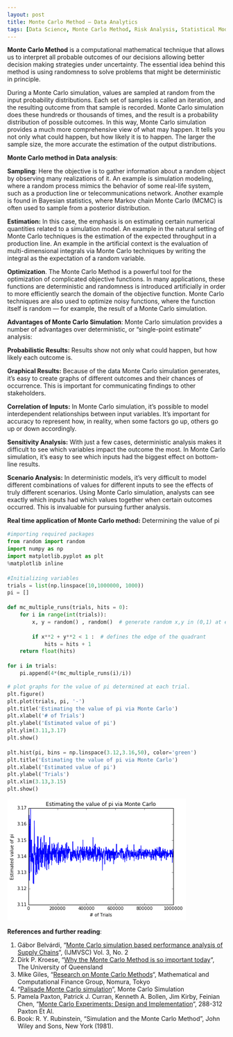 ```yaml
---
layout: post
title: Monte Carlo Method – Data Analytics
tags: [Data Science, Monte Carlo Method, Risk Analysis, Statistical Modeling]
---
```


**Monte Carlo Method** is a computational mathematical technique that allows us to interpret all probable outcomes of our decisions allowing better decision making strategies under uncertainty. The essential idea behind this method is using randomness to solve problems that might be deterministic in principle.

During a Monte Carlo simulation, values are sampled at random from the input probability distributions.  Each set of samples is called an iteration, and the resulting outcome from that sample is recorded.  Monte Carlo simulation does these hundreds or thousands of times, and the result is a probability distribution of possible outcomes.  In this way, Monte Carlo simulation provides a much more comprehensive view of what may happen.  It tells you not only what could happen, but how likely it is to happen. The larger the sample size, the more accurate the estimation of the output distributions.

**Monte Carlo method in Data analysis**:

**Sampling**: Here the objective is to gather information about a random object by observing many realizations of it. An example is simulation modeling, where a random process mimics the behavior of some real-life system, such as a production line or telecommunications network. Another example is found in Bayesian statistics, where Markov chain Monte Carlo (MCMC) is often used to sample from a posterior distribution.

**Estimation:** In this case, the emphasis is on estimating certain numerical quantities related to a simulation model. An example in the natural setting of Monte Carlo techniques is the estimation of the expected throughput in a production line. An example in the artificial context is the evaluation of multi-dimensional integrals via Monte Carlo techniques by writing the integral as the expectation of a random variable.

**Optimization**. The Monte Carlo Method is a powerful tool for the optimization of complicated objective functions. In many applications, these functions are deterministic and randomness is introduced artificially in order to more efficiently search the domain of the objective function. Monte Carlo techniques are also used to optimize noisy functions, where the function itself is random — for example, the result of a Monte Carlo simulation.

**Advantages of Monte Carlo Simulation**:  Monte Carlo simulation provides a number of advantages over deterministic, or “single-point estimate” analysis:

**Probabilistic Results:** Results show not only what could happen, but how likely each outcome is.

**Graphical Results:** Because of the data Monte Carlo simulation generates, it’s easy to create graphs of different outcomes and their chances of occurrence.  This is important for communicating findings to other stakeholders.

**Correlation of Inputs:** In Monte Carlo simulation, it’s possible to model interdependent relationships between input variables.  It’s important for accuracy to represent how, in reality, when some factors go up, others go up or down accordingly.

**Sensitivity Analysis:** With just a few cases, deterministic analysis makes it difficult to see which variables impact the outcome the most.  In Monte Carlo simulation, it’s easy to see which inputs had the biggest effect on bottom-line results.

**Scenario Analysis:** In deterministic models, it’s very difficult to model different combinations of values for different inputs to see the effects of truly different scenarios.  Using Monte Carlo simulation, analysts can see exactly which inputs had which values together when certain outcomes occurred.  This is invaluable for pursuing further analysis.

**Real time application of Monte Carlo method:** Determining the value of pi

```python
#importing required packages
from random import random
import numpy as np
import matplotlib.pyplot as plt
%matplotlib inline 
 
#Initializing variables    
trials = list(np.linspace(10,1000000, 1000))
pi = []

def mc_multiple_runs(trials, hits = 0): 
    for i in range(int(trials)):
        x, y = random() , random()  # generate random x,y in (0,1) at each run 

        if x**2 + y**2 < 1 :  # defines the edge of the quadrant
            hits = hits + 1
    return float(hits)

for i in trials:
    pi.append(4*(mc_multiple_runs(i)/i)) 
```
```python
# plot graphs for the value of pi determined at each trial. 
plt.figure()
plt.plot(trials, pi, '-')
plt.title('Estimating the value of pi via Monte Carlo')
plt.xlabel('# of Trials')
plt.ylabel('Estimated value of pi')
plt.ylim(3.11,3.17)
plt.show()

plt.hist(pi, bins = np.linspace(3.12,3.16,50), color='green')
plt.title('Estimating the value of pi via Monte Carlo')
plt.xlabel('Estimated value of pi')
plt.ylabel('Trials')
plt.xlim(3.13,3.15)
plt.show()
```

![png](/img/MonteCarloPi.png)

**References and further reading**:

1. Gábor Belvárdi, “[Monte Carlo simulation based performance analysis of Supply Chains](http://airccse.org/journal/mvsc/papers/3212ijmvsc01.pdf)“,  (IJMVSC) Vol. 3, No. 2
2. Dirk P. Kroese, “[Why the Monte Carlo Method is so important today](https://people.smp.uq.edu.au/DirkKroese/ps/whyMCM_fin.pdf)“, The University of Queensland
3. Mike Giles, “[Research on Monte Carlo Methods](https://people.maths.ox.ac.uk/gilesm/talks/nomura.pdf)“, Mathematical and Computational Finance Group, Nomura, Tokyo
4. “[Palisade Monte Carlo simulation](http://www.palisade.com/risk/monte_carlo_simulation.asp)“, Monte Carlo Simulation
5. Pamela Paxton, Patrick J. Curran, Kenneth A. Bollen, Jim Kirby, Feinian Chen, “[Monte Carlo Experiments: Design and Implementation](http://www.unc.edu/~curran/pdfs/Paxton,Curran,Bollen,Kirby%26Chen(2001).pdf)“,  288-312 Paxton Et Al.
6. Book: R. Y. Rubinstein, “Simulation and the Monte Carlo Method”, John Wiley and Sons, New York (1981).
